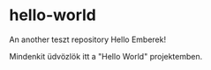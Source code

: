 # hello-world
An another teszt repository
Hello Emberek!

Mindenkit üdvözlök itt a "Hello World" projektemben.
